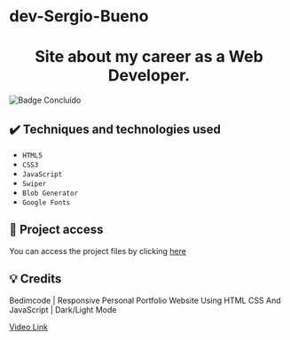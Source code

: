# dev-Sergio-Bueno
 
 <h1 align="center">Site about my career as a Web Developer.</h1>
 
 ![Badge Concluído](https://camo.githubusercontent.com/459f141bd5e24c179a0e2dd49691e290ed5c5d4b4cb97767daee7cfaf6e31121/687474703a2f2f696d672e736869656c64732e696f2f7374617469632f76313f6c6162656c3d535441545553266d6573736167653d434f4e434c5549444f26636f6c6f723d475245454e267374796c653d666f722d7468652d6261646765)
 
 ## ✔️ Techniques and technologies used

- ``HTML5``
- ``CSS3``
- ``JavaScript``
- ``Swiper``
- ``Blob Generator``
- ``Google Fonts``

## 📁 Project access
You can access the project files by clicking [here](https://github.com/Coastony/dev-Sergio-Bueno)

## 💡 Credits
Bedimcode | Responsive Personal Portfolio Website Using HTML CSS And JavaScript | Dark/Light Mode

[Video Link](https://www.youtube.com/watch?v=27JtRAI3QO8&t=7581s)
